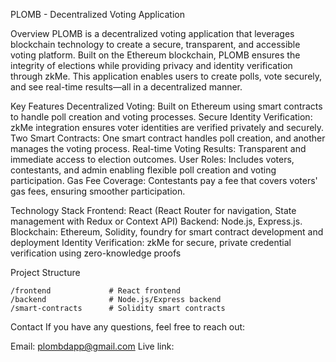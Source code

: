PLOMB - Decentralized Voting Application

Overview
PLOMB is a decentralized voting application that leverages blockchain technology to create a secure, transparent, and accessible voting platform. Built on the Ethereum blockchain, PLOMB ensures the integrity of elections while providing privacy and identity verification through zkMe. This application enables users to create polls, vote securely, and see real-time results—all in a decentralized manner.

Key Features
Decentralized Voting: Built on Ethereum using smart contracts to handle poll creation and voting processes.
Secure Identity Verification: zkMe integration ensures voter identities are verified privately and securely.
Two Smart Contracts: One smart contract handles poll creation, and another manages the voting process.
Real-time Voting Results: Transparent and immediate access to election outcomes.
User Roles: Includes voters, contestants, and admin enabling flexible poll creation and voting participation.
Gas Fee Coverage: Contestants pay a fee that covers voters' gas fees, ensuring smoother participation.

Technology Stack
Frontend: React (React Router for navigation, State management with Redux or Context API)
Backend: Node.js, Express.js.
Blockchain: Ethereum, Solidity, foundry for smart contract development and deployment
Identity Verification: zkMe for secure, private credential verification using zero-knowledge proofs

Project Structure

```
/frontend             # React frontend
/backend              # Node.js/Express backend
/smart-contracts      # Solidity smart contracts
```

Contact
If you have any questions, feel free to reach out:

Email: plombdapp@gmail.com
Live link: 
